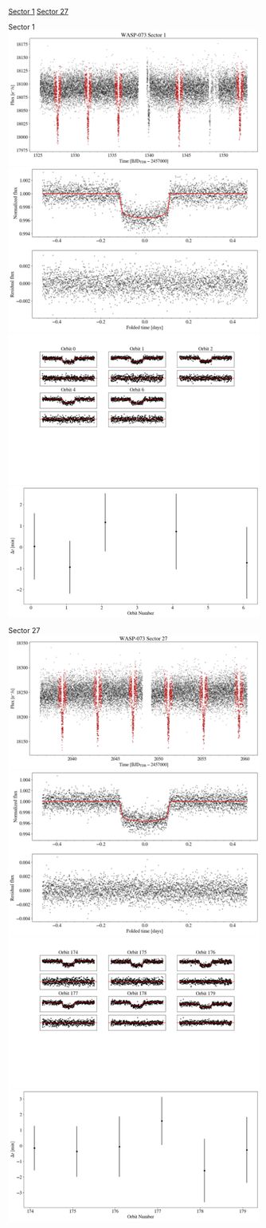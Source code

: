 [Sector 1](#sector1)
[Sector 27](#sector27)

<a name = "sector1"></a>
Sector 1
![alt text](/tt/WASP-073_Sector_1/WASP-073_Sector_1_a_TimeSeries.png)
![alt text](/tt/WASP-073_Sector_1/WASP-073_Sector_1_b_FoldedLightCurve.png)
![alt text](/tt/WASP-073_Sector_1/WASP-073_Sector_1_b_IndividualTransitsWithFit.png)
![alt text](/tt/WASP-073_Sector_1/WASP-073_Sector_1_c_TimingResiduals.png)

<a name = "sector27"></a>
Sector 27
![alt text](/tt/WASP-073_Sector_27/WASP-073_Sector_27_a_TimeSeries.png)
![alt text](/tt/WASP-073_Sector_27/WASP-073_Sector_27_b_FoldedLightCurve.png)
![alt text](/tt/WASP-073_Sector_27/WASP-073_Sector_27_b_IndividualTransitsWithFit.png)
![alt text](/tt/WASP-073_Sector_27/WASP-073_Sector_27_c_TimingResiduals.png)

